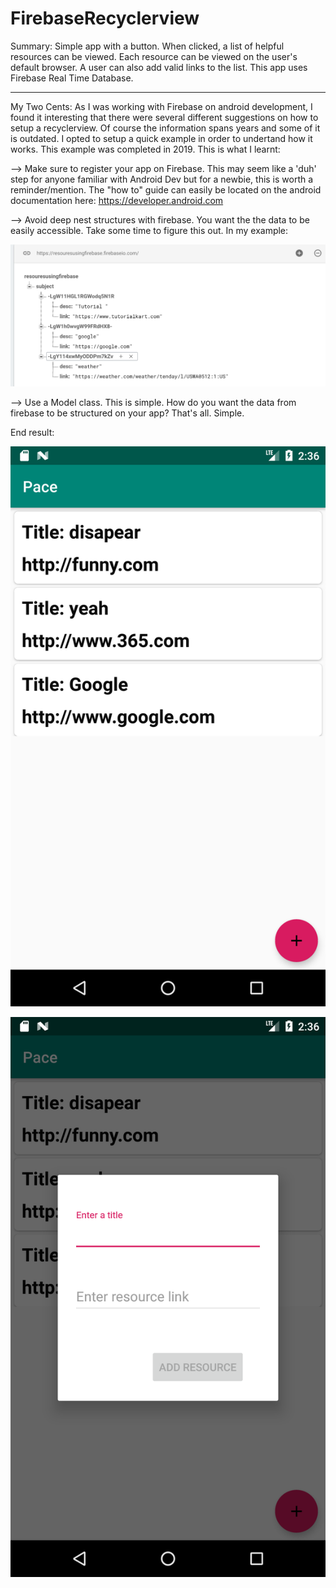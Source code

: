 # FirebaseRecyclerview



Summary: Simple app with a button. When clicked, a list of helpful resources can be viewed. Each resource can be viewed on the user's default browser. A user can also add valid links to the list. This app uses Firebase Real Time Database.

-----------------------------------------------------------------------------------------------------------------------------

My Two Cents: As I was working with Firebase on android development, I found it interesting that there were several different suggestions on how to setup a recyclerview. Of course the information spans years and some of it is outdated.  I opted to setup a quick example in order to undertand how it works. This example was completed in 2019. This is what I learnt:

--> Make sure to register your app on Firebase. This may seem like a 'duh' step for anyone familiar with Android Dev but for a newbie, this is worth a reminder/mention. The "how to" guide can easily be located on the android documentation here: https://developer.android.com

--> Avoid deep nest structures with firebase. You want the the data to be easily accessible. Take some time to figure this out. In my example:

   ![Alt text](screenshots/firebase_structure.png?raw=true "Firebase Screenshot")
            
--> Use a Model class. This is simple. How do you want the data from firebase to be structured on your app? That's all. Simple.


End result:

 ![Alt text](screenshots/main.png?raw=true "Main List page")
 
 ![Alt text](screenshots/addLink.png?raw=true "Adding a resource fragment")
